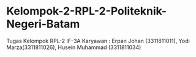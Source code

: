 # Kelompok-2-RPL-2-Politeknik-Negeri-Batam
Tugas Kelompok RPL-2 IF-3A Karyawan : Erpan Johan (3311811011), Yodi Marza(3311811026), Husein Muhammad (3311811034)
